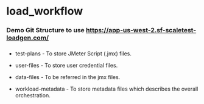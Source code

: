 # load_workflow
### Demo Git Structure to use https://app-us-west-2.sf-scaletest-loadgen.com/

#####
- test-plans - To store JMeter Script (.jmx) files.

- user-files - To store user credential files.

- data-files - To be referred in the jmx files.

- workload-metadata - To store metadata files which describes the overall orchestration.
